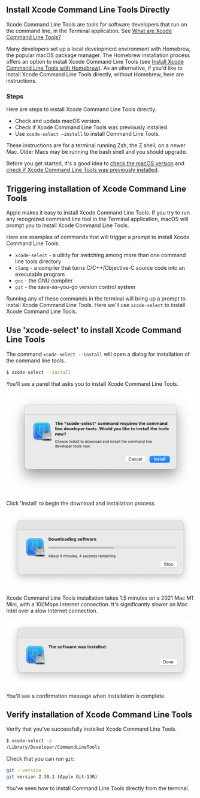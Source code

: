 ## Install Xcode Command Line Tools Directly

Xcode Command Line Tools are tools for software developers that run on the command line, in the Terminal application. See [What are Xcode Command Line Tools?](/commandlinetools/index.html)

Many developers set up a local development environment with Homebrew, the popular macOS package manager. The Homebrew  installation process offers an option to install Xcode Command Line Tools (see [Install Xcode Command Line Tools with Homebrew](/commandlinetools/3.html)). As an alternative, if you'd like to install Xcode Command Line Tools directly, without Homebrew, here are instructions.

### Steps

Here are steps to install Xcode Command Line Tools directly.
- Check and update macOS version.
- Check if Xcode Command Line Tools was previously installed.
- Use `xcode-select –install` to install Command Line Tools.

These instructions are for a terminal running Zsh, the Z shell, on a newer Mac. Older Macs may be running the bash shell and you should upgrade.

Before you get started, it's a good idea to [check the macOS version](/commandlinetools/1.html) and [check if Xcode Command Line Tools was previously installed](/commandlinetools/2.html).

## Triggering installation of Xcode Command Line Tools

Apple makes it easy to install Xcode Command Line Tools. If you try to run any recognized command line tool in the Terminal application, macOS will prompt you to install Xcode Command Line Tools.

Here are examples of commands that will trigger a prompt to install Xcode Command Line Tools:

- `xcode-select` - a utility for switching among more than one command line tools directory
- `clang` - a compiler that turns C/C++/Objective-C source code into an executable program
- `gcc` - the GNU compiler
- `git` - the save-as-you-go version control system

Running any of these commands in the terminal will bring up a prompt to install Xcode Command Line Tools. Here we'll use  `xcode-select` to install Xcode Command Line Tools.

## Use 'xcode-select' to install Xcode Command Line Tools

The command `xcode-select --install` will open a dialog for installation of the command line tools.

```bash
$ xcode-select --install
```

You'll see a panel that asks you to install Xcode Command Line Tools.

![](/assets/images/ruby/install-Xcode-CLT.png)

Click 'Install' to begin the download and installation process.

![](/assets/images/ruby/install-Xcode-CLT-progress.png)

Xcode Command Line Tools installation takes 1.5 minutes on a 2021 Mac M1 Mini, with a 100Mbps Internet connection. It's significantly slower on Mac Intel over a slow Internet connection.

![](/assets/images/ruby/install-Xcode-CLT-done.png)

You'll see a confirmation message when installation is complete.

## Verify installation of Xcode Command Line Tools

Verify that you've successfully installed Xcode Command Line Tools.

```bash
$ xcode-select -p
/Library/Developer/CommandLineTools
```

Check that you can run `git`:

```bash
git --version
git version 2.30.1 (Apple Git-130)
```

You've seen how to install Command Line Tools directly from the terminal.
